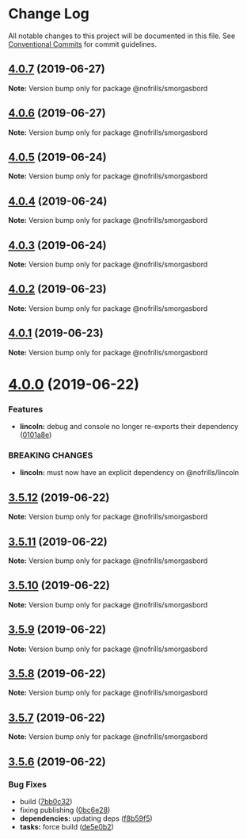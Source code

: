 # Change Log

All notable changes to this project will be documented in this file.
See [Conventional Commits](https://conventionalcommits.org) for commit guidelines.

## [4.0.7](https://github.com/nativecode-dev/nofrills/compare/@nofrills/smorgasbord@4.0.4...@nofrills/smorgasbord@4.0.7) (2019-06-27)

**Note:** Version bump only for package @nofrills/smorgasbord





## [4.0.6](https://github.com/nativecode-dev/nofrills/compare/@nofrills/smorgasbord@4.0.5...@nofrills/smorgasbord@4.0.6) (2019-06-27)

**Note:** Version bump only for package @nofrills/smorgasbord





## [4.0.5](https://github.com/nativecode-dev/nofrills/compare/@nofrills/smorgasbord@4.0.4...@nofrills/smorgasbord@4.0.5) (2019-06-24)

**Note:** Version bump only for package @nofrills/smorgasbord





## [4.0.4](https://github.com/nativecode-dev/nofrills/compare/@nofrills/smorgasbord@4.0.1...@nofrills/smorgasbord@4.0.4) (2019-06-24)

**Note:** Version bump only for package @nofrills/smorgasbord





## [4.0.3](https://github.com/nativecode-dev/nofrills/compare/@nofrills/smorgasbord@4.0.2...@nofrills/smorgasbord@4.0.3) (2019-06-24)

**Note:** Version bump only for package @nofrills/smorgasbord





## [4.0.2](https://github.com/nativecode-dev/nofrills/compare/@nofrills/smorgasbord@4.0.1...@nofrills/smorgasbord@4.0.2) (2019-06-23)

**Note:** Version bump only for package @nofrills/smorgasbord





## [4.0.1](https://github.com/nativecode-dev/nofrills/compare/@nofrills/smorgasbord@3.5.10...@nofrills/smorgasbord@4.0.1) (2019-06-23)

**Note:** Version bump only for package @nofrills/smorgasbord





# [4.0.0](https://github.com/nativecode-dev/nofrills/compare/@nofrills/smorgasbord@3.5.12...@nofrills/smorgasbord@4.0.0) (2019-06-22)


### Features

* **lincoln:** debug and console no longer re-exports their dependency ([0101a8e](https://github.com/nativecode-dev/nofrills/commit/0101a8e))


### BREAKING CHANGES

* **lincoln:** must now have an explicit dependency on @nofrills/lincoln





## [3.5.12](https://github.com/nativecode-dev/nofrills/compare/@nofrills/smorgasbord@3.5.11...@nofrills/smorgasbord@3.5.12) (2019-06-22)

**Note:** Version bump only for package @nofrills/smorgasbord





## [3.5.11](https://github.com/nativecode-dev/nofrills/compare/@nofrills/smorgasbord@3.5.10...@nofrills/smorgasbord@3.5.11) (2019-06-22)

**Note:** Version bump only for package @nofrills/smorgasbord





## [3.5.10](https://github.com/nativecode-dev/nofrills/compare/@nofrills/smorgasbord@3.5.7...@nofrills/smorgasbord@3.5.10) (2019-06-22)

**Note:** Version bump only for package @nofrills/smorgasbord





## [3.5.9](https://github.com/nativecode-dev/nofrills/compare/@nofrills/smorgasbord@3.5.8...@nofrills/smorgasbord@3.5.9) (2019-06-22)

**Note:** Version bump only for package @nofrills/smorgasbord





## [3.5.8](https://github.com/nativecode-dev/nofrills/compare/@nofrills/smorgasbord@3.5.7...@nofrills/smorgasbord@3.5.8) (2019-06-22)

**Note:** Version bump only for package @nofrills/smorgasbord





## [3.5.7](https://github.com/nativecode-dev/nofrills/compare/@nofrills/smorgasbord@3.5.6...@nofrills/smorgasbord@3.5.7) (2019-06-22)

**Note:** Version bump only for package @nofrills/smorgasbord





## [3.5.6](https://github.com/nativecode-dev/nofrills/compare/@nofrills/smorgasbord@3.5.5...@nofrills/smorgasbord@3.5.6) (2019-06-22)


### Bug Fixes

* build ([7bb0c32](https://github.com/nativecode-dev/nofrills/commit/7bb0c32))
* fixing publishing ([0bc6e28](https://github.com/nativecode-dev/nofrills/commit/0bc6e28))
* **dependencies:** updating deps ([f8b59f5](https://github.com/nativecode-dev/nofrills/commit/f8b59f5))
* **tasks:** force build ([de5e0b2](https://github.com/nativecode-dev/nofrills/commit/de5e0b2))
